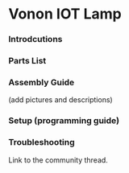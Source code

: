 # Vonon IOT Lamp

### Introdcutions

### Parts List

### Assembly Guide
(add pictures and descriptions)

### Setup (programming guide)

### Troubleshooting

Link to the community thread.
